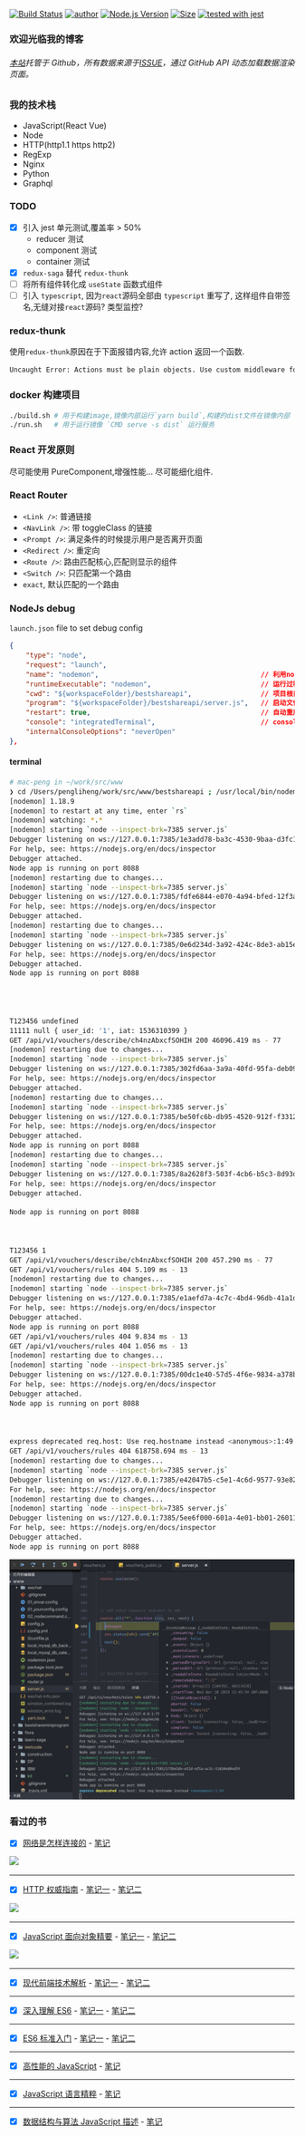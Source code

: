 [![Build Status](https://travis-ci.org/pengliheng/pengliheng.github.io.svg?branch=master)](https://travis-ci.org/pengliheng/pengliheng.github.io)
[![author](https://img.shields.io/badge/author-peng-blue.svg)](https://github.com/pengliheng/pengliheng.github.io)
[![Node.js Version](https://img.shields.io/badge/node.js-8.7.0-blue.svg)](http://nodejs.org/download)
[![Size](https://github-size-badge.herokuapp.com/pengliheng/pengliheng.github.io.svg)](https://github.com/pengliheng/pengliheng.github.io)
[![tested with jest](https://img.shields.io/badge/tested_with-jest-99424f.svg)](https://github.com/pengliheng/pengliheng.github.io)

### 欢迎光临我的博客

###### [本站](https://pipk.top)托管于 Github，所有数据来源于[ISSUE](https://github.com/pengliheng/pengliheng.github.io/issues)，通过 GitHub API 动态加载数据渲染页面。

### 我的技术栈

- JavaScript(React Vue)
- Node
- HTTP(http1.1 https http2)
- RegExp
- Nginx
- Python
- Graphql

### TODO

- [x] 引入 jest 单元测试,覆盖率 > 50%
  - reducer 测试
  - component 测试
  - container 测试
- [x] `redux-saga` 替代 `redux-thunk`
- [ ] 将所有组件转化成 `useState` 函数式组件
- [ ] 引入 `typescript`, 因为`react`源码全部由 `typescript` 重写了, 这样组件自带签名,无缝对接`react`源码? 类型监控<any>?

### redux-thunk

使用`redux-thunk`原因在于下面报错内容,允许 action 返回一个函数.

```bash
Uncaught Error: Actions must be plain objects. Use custom middleware for async actions.
```

### docker 构建项目

```bash
./build.sh # 用于构建image,镜像内部运行`yarn build`,构建的dist文件在镜像内部
./run.sh   # 用于运行镜像 `CMD serve -s dist` 运行服务
```

### React 开发原则

尽可能使用 PureComponent,增强性能...
尽可能细化组件.

### React Router

- `<Link />`: 普通链接
- `<NavLink />`: 带 toggleClass 的链接
- `<Prompt />`: 满足条件的时候提示用户是否离开页面
- `<Redirect />`: 重定向
- `<Route />`: 路由匹配核心,匹配则显示的组件
- `<Switch />`: 只匹配第一个路由
- `exact`, 默认匹配的一个路由

### NodeJs debug

`launch.json` file to set debug config

```json
{
    "type": "node",
    "request": "launch",
    "name": "nodemon",                                        // 利用nodemon进行自动重启+debug
    "runtimeExecutable": "nodemon",                           // 运行过程中 可执行文件
    "cwd": "${workspaceFolder}/bestshareapi",                 // 项目根目录
    "program": "${workspaceFolder}/bestshareapi/server.js",   // 启动文件位置
    "restart": true,                                          // 自动重启
    "console": "integratedTerminal",                          // console.log 控制台信息出现在终端
    "internalConsoleOptions": "neverOpen"
},
```

#### terminal

```bash
# mac-peng in ~/work/src/www
❯ cd /Users/pengliheng/work/src/www/bestshareapi ; /usr/local/bin/nodemon --inspect-brk=7385 server.js
[nodemon] 1.18.9
[nodemon] to restart at any time, enter `rs`
[nodemon] watching: *.*
[nodemon] starting `node --inspect-brk=7385 server.js`
Debugger listening on ws://127.0.0.1:7385/1e3add78-ba3c-4530-9baa-d3fc1a204a34
For help, see: https://nodejs.org/en/docs/inspector
Debugger attached.
Node app is running on port 8088
[nodemon] restarting due to changes...
[nodemon] starting `node --inspect-brk=7385 server.js`
Debugger listening on ws://127.0.0.1:7385/fdfe6844-e070-4a94-bfed-12f3a03798ca
For help, see: https://nodejs.org/en/docs/inspector
Debugger attached.
[nodemon] restarting due to changes...
[nodemon] starting `node --inspect-brk=7385 server.js`
Debugger listening on ws://127.0.0.1:7385/0e6d234d-3a92-424c-8de3-ab15e8664100
For help, see: https://nodejs.org/en/docs/inspector
Debugger attached.
Node app is running on port 8088




T123456 undefined
11111 null { user_id: '1', iat: 1536310399 }
GET /api/v1/vouchers/describe/ch4nzAbxcfSOHIH 200 46096.419 ms - 77
[nodemon] restarting due to changes...
[nodemon] starting `node --inspect-brk=7385 server.js`
Debugger listening on ws://127.0.0.1:7385/302fd6aa-3a9a-40fd-95fa-deb09868c9cf
For help, see: https://nodejs.org/en/docs/inspector
Debugger attached.
[nodemon] restarting due to changes...
[nodemon] starting `node --inspect-brk=7385 server.js`
Debugger listening on ws://127.0.0.1:7385/be50fc6b-db95-4520-912f-f331215d207e
For help, see: https://nodejs.org/en/docs/inspector
Debugger attached.
Node app is running on port 8088
[nodemon] restarting due to changes...
[nodemon] starting `node --inspect-brk=7385 server.js`
Debugger listening on ws://127.0.0.1:7385/8a2628f3-503f-4cb6-b5c3-8d93dedcaee4
For help, see: https://nodejs.org/en/docs/inspector
Debugger attached.

Node app is running on port 8088



T123456 1
GET /api/v1/vouchers/describe/ch4nzAbxcfSOHIH 200 457.290 ms - 77
GET /api/v1/vouchers/rules 404 5.109 ms - 13
[nodemon] restarting due to changes...
[nodemon] starting `node --inspect-brk=7385 server.js`
Debugger listening on ws://127.0.0.1:7385/e1aefd7a-4c7c-4bd4-96db-41a1d084c7a0
For help, see: https://nodejs.org/en/docs/inspector
Debugger attached.
Node app is running on port 8088
GET /api/v1/vouchers/rules 404 9.834 ms - 13
GET /api/v1/vouchers/rules 404 1.056 ms - 13
[nodemon] restarting due to changes...
[nodemon] starting `node --inspect-brk=7385 server.js`
Debugger listening on ws://127.0.0.1:7385/00dc1e40-57d5-4f6e-9834-a378b2947d09
For help, see: https://nodejs.org/en/docs/inspector
Debugger attached.
Node app is running on port 8088



express deprecated req.host: Use req.hostname instead <anonymous>:1:49
GET /api/v1/vouchers/rules 404 618758.694 ms - 13
[nodemon] restarting due to changes...
[nodemon] starting `node --inspect-brk=7385 server.js`
Debugger listening on ws://127.0.0.1:7385/e42047b5-c5e1-4c6d-9577-93e82d40a7ed
For help, see: https://nodejs.org/en/docs/inspector
[nodemon] restarting due to changes...
[nodemon] starting `node --inspect-brk=7385 server.js`
Debugger listening on ws://127.0.0.1:7385/5ee6f000-601a-4e01-bb01-26011437396d
For help, see: https://nodejs.org/en/docs/inspector
Debugger attached.
Node app is running on port 8088
```

![](./src/assets/node.png)

### 看过的书

- [x] [网络是怎样连接的](https://book.douban.com/subject/26941639/) - [笔记](https://github.com/pengliheng/pengliheng.github.io/issues/40)

![](https://static.pipk.top/api/public/images/6075462533216409.png)

---

- [x] [HTTP 权威指南](https://book.douban.com/subject/10746113/) - [笔记一](https://github.com/pengliheng/pengliheng.github.io/issues/45) - [笔记二](https://github.com/pengliheng/pengliheng.github.io/issues/52)

![](https://static.pipk.top/api/public/images/2376380500856452.png)

---

- [x] [JavaScript 面向对象精要](https://book.douban.com/subject/26352658/) - [笔记一](https://github.com/pengliheng/pengliheng.github.io/issues/29) - [笔记二](https://github.com/pengliheng/pengliheng.github.io/issues/31)

![](https://static.pipk.top/api/public/images/7833702919612766.png)

---

- [x] [现代前端技术解析](https://book.douban.com/subject/27021790/) - [笔记一](https://github.com/pengliheng/pengliheng.github.io/issues/28) - [笔记二](https://github.com/pengliheng/pengliheng.github.io/issues/58)

---

- [x] [深入理解 ES6](https://book.douban.com/subject/27072230/) - [笔记一](https://github.com/pengliheng/pengliheng.github.io/issues/32) - [笔记二](https://github.com/pengliheng/pengliheng.github.io/issues/51)

---

- [x] [ES6 标准入门](https://book.douban.com/subject/26708954/) - [笔记一](https://github.com/pengliheng/pengliheng.github.io/issues/23) - [笔记二](https://github.com/pengliheng/pengliheng.github.io/issues/26)

---

- [x] [高性能的 JavaScript](https://book.douban.com/subject/5362856/) - [笔记](https://github.com/pengliheng/pengliheng.github.io/issues/15)

---

- [x] [JavaScript 语言精粹](https://book.douban.com/subject/3590768/) - [笔记](https://github.com/pengliheng/pengliheng.github.io/issues/10)

---

- [x] [数据结构与算法 JavaScript 描述](https://book.douban.com/subject/25945449/) - [笔记](https://github.com/pengliheng/pengliheng.github.io/issues/6)
